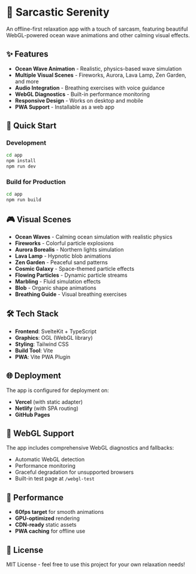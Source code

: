 # 🌊 Sarcastic Serenity

An offline-first relaxation app with a touch of sarcasm, featuring beautiful WebGL-powered ocean wave animations and other calming visual effects.

## ✨ Features

- **Ocean Wave Animation** - Realistic, physics-based wave simulation
- **Multiple Visual Scenes** - Fireworks, Aurora, Lava Lamp, Zen Garden, and more
- **Audio Integration** - Breathing exercises with voice guidance
- **WebGL Diagnostics** - Built-in performance monitoring
- **Responsive Design** - Works on desktop and mobile
- **PWA Support** - Installable as a web app

## 🚀 Quick Start

### Development
```bash
cd app
npm install
npm run dev
```

### Build for Production
```bash
cd app
npm run build
```

## 🎮 Visual Scenes

- **Ocean Waves** - Calming ocean simulation with realistic physics
- **Fireworks** - Colorful particle explosions
- **Aurora Borealis** - Northern lights simulation
- **Lava Lamp** - Hypnotic blob animations
- **Zen Garden** - Peaceful sand patterns
- **Cosmic Galaxy** - Space-themed particle effects
- **Flowing Particles** - Dynamic particle streams
- **Marbling** - Fluid simulation effects
- **Blob** - Organic shape animations
- **Breathing Guide** - Visual breathing exercises

## 🛠️ Tech Stack

- **Frontend**: SvelteKit + TypeScript
- **Graphics**: OGL (WebGL library)
- **Styling**: Tailwind CSS
- **Build Tool**: Vite
- **PWA**: Vite PWA Plugin

## 🌐 Deployment

The app is configured for deployment on:
- **Vercel** (with static adapter)
- **Netlify** (with SPA routing)
- **GitHub Pages**

## 📱 WebGL Support

The app includes comprehensive WebGL diagnostics and fallbacks:
- Automatic WebGL detection
- Performance monitoring
- Graceful degradation for unsupported browsers
- Built-in test page at `/webgl-test`

## 🎯 Performance

- **60fps target** for smooth animations
- **GPU-optimized** rendering
- **CDN-ready** static assets
- **PWA caching** for offline use

## 📄 License

MIT License - feel free to use this project for your own relaxation needs!
